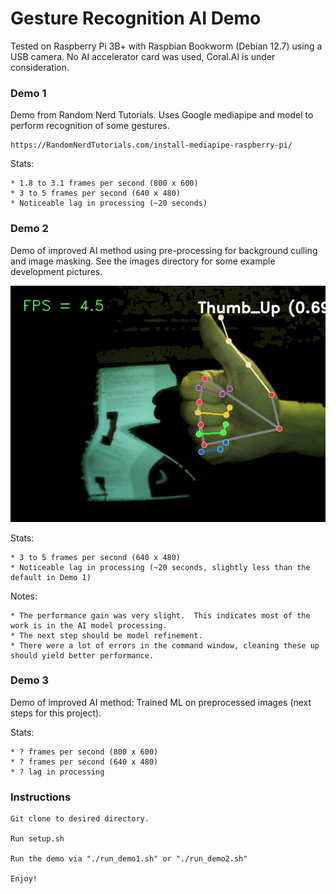 # Gesture Recognition AI Demo

Tested on Raspberry Pi 3B+ with Raspbian Bookworm (Debian 12.7) using a USB camera.  No AI accelerator card was used, Coral.AI is under consideration.


### Demo 1

Demo from Random Nerd Tutorials.  Uses Google mediapipe and model to perform recognition of some gestures.

	https://RandomNerdTutorials.com/install-mediapipe-raspberry-pi/

Stats:

	* 1.8 to 3.1 frames per second (800 x 600)
 	* 3 to 5 frames per second (640 x 480)
	* Noticeable lag in processing (~20 seconds)


### Demo 2

Demo of improved AI method using pre-processing for background culling and image masking.  See the images directory for some example development pictures.

![](images/demo2-mask.png "Mask selection of hands based on HSL values")

Stats:

	* 3 to 5 frames per second (640 x 480)
	* Noticeable lag in processing (~20 seconds, slightly less than the default in Demo 1)

Notes:

	* The performance gain was very slight.  This indicates most of the work is in the AI model processing.
 	* The next step should be model refinement.
  	* There were a lot of errors in the command window, cleaning these up should yield better performance.

 
### Demo 3

Demo of improved AI method: Trained ML on preprocessed images (next steps for this project).

Stats:

	* ? frames per second (800 x 600)
 	* ? frames per second (640 x 480)
	* ? lag in processing


### Instructions

	Git clone to desired directory.
	
	Run setup.sh
	
	Run the demo via "./run_demo1.sh" or "./run_demo2.sh"
	
	Enjoy!
